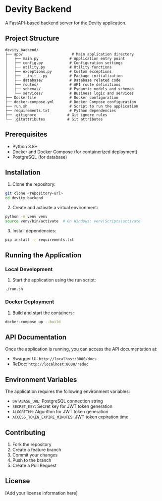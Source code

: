 # Devity Backend

A FastAPI-based backend server for the Devity application.

## Project Structure

```
devity_backend/
├── app/                      # Main application directory
│   ├── main.py              # Application entry point
│   ├── config.py            # Configuration settings
│   ├── utility.py           # Utility functions
│   ├── exceptions.py        # Custom exceptions
│   ├── __init__.py          # Package initialization
│   ├── database/            # Database related code
│   ├── routes/              # API route definitions
│   ├── schemas/             # Pydantic models and schemas
│   └── services/            # Business logic and services
├── Dockerfile               # Docker configuration
├── docker-compose.yml       # Docker Compose configuration
├── run.sh                   # Script to run the application
├── requirements.txt         # Python dependencies
├── .gitignore              # Git ignore rules
└── .gitattributes          # Git attributes
```

## Prerequisites

- Python 3.8+
- Docker and Docker Compose (for containerized deployment)
- PostgreSQL (for database)

## Installation

1. Clone the repository:
```bash
git clone <repository-url>
cd devity_backend
```

2. Create and activate a virtual environment:
```bash
python -m venv venv
source venv/bin/activate  # On Windows: venv\Scripts\activate
```

3. Install dependencies:
```bash
pip install -r requirements.txt
```

## Running the Application

### Local Development

1. Start the application using the run script:
```bash
./run.sh
```

### Docker Deployment

1. Build and start the containers:
```bash
docker-compose up --build
```

## API Documentation

Once the application is running, you can access the API documentation at:
- Swagger UI: `http://localhost:8000/docs`
- ReDoc: `http://localhost:8000/redoc`

## Environment Variables

The application requires the following environment variables:
- `DATABASE_URL`: PostgreSQL connection string
- `SECRET_KEY`: Secret key for JWT token generation
- `ALGORITHM`: Algorithm for JWT token generation
- `ACCESS_TOKEN_EXPIRE_MINUTES`: JWT token expiration time

## Contributing

1. Fork the repository
2. Create a feature branch
3. Commit your changes
4. Push to the branch
5. Create a Pull Request

## License

[Add your license information here]

